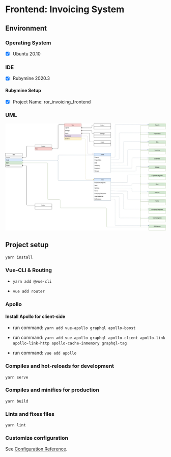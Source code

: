 # Frontend: Invoicing System

## Environment

### Operating System

- [x] Ubuntu 20.10

### IDE

- [x] Rubymine 2020.3

#### Rubymine Setup

- [x] Project Name: ror_invoicing_frontend

### UML

![ror_invoicing_frontend](https://github.com/jcampbell18/ror_invoicing_frontend/blob/main/ror_invoicing_frontend.jpg)

## Project setup
```
yarn install
```

### Vue-CLI & Routing

- `yarn add @vue-cli`

- `vue add router`

### Apollo

#### Install Apollo for client-side

- run command: `yarn add vue-apollo graphql apollo-boost`

- run command: `yarn add vue-apollo graphql apollo-client apollo-link apollo-link-http apollo-cache-inmemory graphql-tag`
  
- run command: `vue add apollo`

### Compiles and hot-reloads for development
```
yarn serve
```

### Compiles and minifies for production
```
yarn build
```

### Lints and fixes files
```
yarn lint
```

### Customize configuration
See [Configuration Reference](https://cli.vuejs.org/config/).
